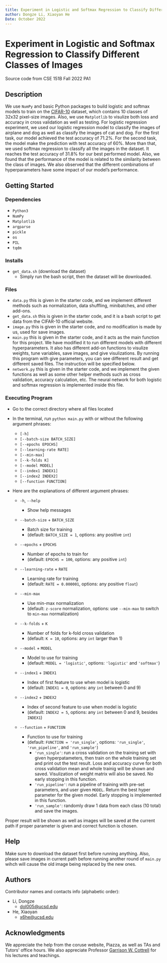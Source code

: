 ```yaml
---
title: Experiment in Logistic and Softmax Regression to Classify Different Classes of Images
author: Dongze Li, Xiaoyan He
Date: October 2022
---
```


# Experiment in Logistic and Softmax Regression to Classify Different Classes of Images

Source code from CSE 151B Fall 2022 PA1

## Description

We use `NumPy` and basic Python packages to build logistic and softmax models to train on the [CIFAR-10](http://www.cs.toronto.edu/~kriz/cifar.html) dataset, which contains 10 classes of 32x32 pixel-size images. Also, we use `Matplotlib` to visulize both loss and accuracy in cross validation as well as testing. For logistic regression experiment, we used our logistic regression model to classify the images of airplane and dog as well as classify the images of cat and dog. For the first task, our
model achieved the test accuracy of 71.2%. For the second task, the model make the prediction with test accuracy of 60%. More than that, we used softmax regression to classify all the images in the dataset. It reaches the test accuracy of 31.8% for our best performed model. Also, we found that the performance of the model is related to the similarity between the class of images. We also observed that the different combinations of hyperparameters have some impact of our model’s performance.

## Getting Started

### Dependencies

* `Python3`
* `NumPy`
* `Matplotlib`
* `argparse`
* `pickle`
* `os`
* `PIL`
* `tqdm`

### Installs

* `get_data.sh` (download the dataset)
    * Simply run the bash script, then the dataset will be downloaded.

### Files

* `data.py` this is given in the starter code, and we implement different methods such as normalization, data shuffling, minibatches, and other add-ons.
* `get_data.sh` this is given in the starter code, and it is a bash script to get data from the CIFAR-10 official website.
* `image.py` this is given in the starter code, and no modification is made by us, used for save images.
* `main.py` this is given in the starter code, and it acts as the main function for this project. We have modified it to run different models with different hyperparameters. It also has different add-on functions to visulize weights, tune variables, save images, and give visulizations. By running this program with give parameters, you can see different result and get different saved files. The instruction will be specified below.
* `network.py` this is given in the starter code, and we implement the given functions as well as some other helper methods such as cross validation, accuracy calculation, etc. The neural network for both logistic and softmax regression is implemented inside this file.

### Executing Program

* Go to the correct directory where all files located
* In the terminal, run `python main.py` with or without the following argument phrases:
    * `[-h]`
    * `[--batch-size BATCH_SIZE]`
    * `[--epochs EPOCHS]`
    * `[--learning-rate RATE]`
    * `[--min-max]`
    * `[--k-folds K]`
    * `[--model MODEL]`
    * `[--index1 INDEX1]`
    * `[--index2 INDEX2]`
    * `[--function FUNCTION]`

* Here are the explanations of different argument phrases:
    * `-h`, `--help`
        * Show help messages

    * `--batch-size` + `BATCH_SIZE`   
        * Batch size for training
        * (default: `BATCH_SIZE = 1`, options: any positive `int`)

    * `--epochs` + `EPOCHS`
        * Number of epochs to train for
        * (default: `EPOCHS = 100`, options: any positive `int`)

    * `--learning-rate` + `RATE`
        * Learning rate for training
        * (default: `RATE = 0.000001`, options: any positive `float`)

    * `--min-max`
        * Use min-max normalization
        * (default: `z-score` normalization, options: use `--min-max` to switch to `min-max` normalization)
    
    * `--k-folds` + `K`
        * Number of folds for k-fold cross validation
        * (default: `K = 10`, options: any `int` larger than 1)

    * `--model` + `MODEL`
        * Model to use for training
        * (default: `MODEL = 'logistic'`, options: `'logistic'` and `'softmax'`)

    * `--index1` + `INDEX1`
        * Index of first feature to use when model is logistic
        * (default: `INDEX1 = 0`, options: any `int` between 0 and 9)

    * `--index2` + `INDEX2`
        * Index of second feature to use when model is logistic
        * (default: `INDEX2 = 5`, options: any `int` between 0 and 9, besides `INDEX1`)

    * `--function` + `FUNCTION`
        * Function to use for training
        * (default: `FUNCTION = 'run_single'`, options: `'run_single'`, `'run_pipeline'`, and `'run_sample'`)
            * `'run_single'`: run a cross validation on the training set with given hyperpatameters, then train on the whole training set and print out the test result. Loss and accuracy curve for both cross validation mean and whole trainig will be shown and saved. Visulization of weight matrix will also be saved. No early stopping in this function.
            * `'run_pipeline'`: run a pipeline of training with pre-set parameters, and user given `MODEL`. Return the best hyper parameter for the given model. Early stopping is implemented in this function.
            * `'run_sample'`: randomly draw 1 data from each class (10 total) and save the images.

Proper result will be shown as well as images will be saved at the current path if proper parameter is given and correct function is chosen.

## Help
Make sure to download the dataset first before running anything. Also, please save images in current path before running another round of `main.py` wihch will cause the old image being replaced by the new ones.

## Authors
Contributor names and contacts info (alphabetic order):

* Li, Dongze
    * dol005@ucsd.edu
* He, Xiaoyan
    * x6he@ucsd.edu

## Acknowledgments

We appreciate the help from the coruse website, Piazza, as well as TAs and Tutors' office hours. We also appreciate Professor [Garrison W. Cottrell](https://cseweb.ucsd.edu/~gary/) for his lectures and teachings.
